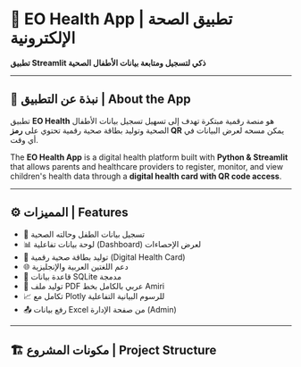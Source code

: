 # 🌿 EO Health App | تطبيق الصحة الإلكترونية

**تطبيق Streamlit ذكي لتسجيل ومتابعة بيانات الأطفال الصحية**

---

## 🧠 نبذة عن التطبيق | About the App

تطبيق **EO Health** هو منصة رقمية مبتكرة تهدف إلى تسهيل تسجيل بيانات الأطفال الصحية
وتوليد بطاقة صحية رقمية تحتوي على **رمز QR** يمكن مسحه لعرض البيانات في أي وقت.

The **EO Health App** is a digital health platform built with **Python & Streamlit**  
that allows parents and healthcare providers to register, monitor, and view children's health data
through a **digital health card with QR code access**.

---

## ⚙️ المميزات | Features

- 🧾 تسجيل بيانات الطفل وحالته الصحية  
- 📊 لوحة بيانات تفاعلية (Dashboard) لعرض الإحصاءات  
- 📱 توليد بطاقة صحية رقمية (Digital Health Card)  
- 🌐 دعم اللغتين العربية والإنجليزية  
- 🧮 قاعدة بيانات SQLite مدمجة  
- 📑 توليد ملف PDF عربي بالكامل بخط Amiri  
- 📈 تكامل مع Plotly للرسوم البيانية التفاعلية  
- 📤 رفع بيانات Excel من صفحة الإدارة (Admin)

---

## 🏗️ مكونات المشروع | Project Structure

